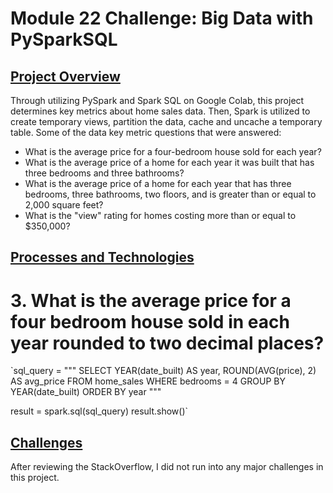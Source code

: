 # Module 22 Challenge: Big Data with PySparkSQL

<ins>Project Overview</ins>
-----


Through utilizing PySpark and Spark SQL on Google Colab, this project determines key metrics about home sales data. Then, Spark is utilized to create temporary views, partition the data, cache and uncache a temporary table. Some of the data key metric questions that were answered:

* What is the average price for a four-bedroom house sold for each year?
* What is the average price of a home for each year it was built that has three bedrooms and three bathrooms?
* What is the average price of a home for each year that has three bedrooms, three bathrooms, two floors, and is greater than or equal to 2,000 square feet?
* What is the "view" rating for homes costing more than or equal to $350,000?

<ins>Processes and Technologies</ins>
-----

# 3. What is the average price for a four bedroom house sold in each year rounded to two decimal places?
`sql_query = """
SELECT
    YEAR(date_built) AS year,
    ROUND(AVG(price), 2) AS avg_price
FROM
    home_sales
WHERE
    bedrooms = 4
GROUP BY
    YEAR(date_built)
ORDER BY
    year
"""

result = spark.sql(sql_query)
result.show()`


<ins>Challenges</ins>
-----


After reviewing the StackOverflow, I did not run into any major challenges in this project.
